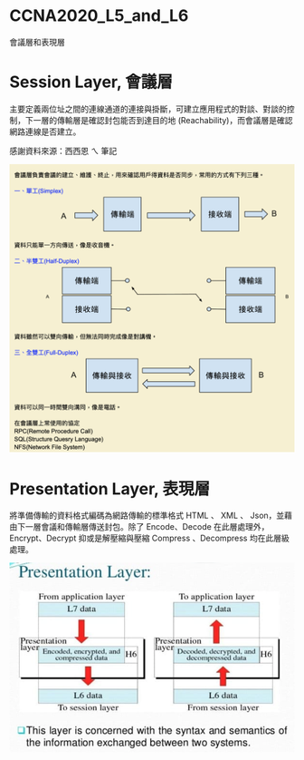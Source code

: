 # CCNA2020_L5_and_L6
會議層和表現層

# Session Layer, 會議層

主要定義兩位址之間的連線通道的連接與掛斷，可建立應用程式的對談、對談的控制，下一層的傳輸層是確認封包能否到達目的地 (Reachability)，而會議層是確認網路連線是否建立。



感謝資料來源：西西恩 ㄟ 筆記

![session layer](https://raw.githubusercontent.com/QueenieCplusplus/CCNA2020_L5_and_L6/master/Session_Layer.png)


# Presentation Layer, 表現層

將準備傳輸的資料格式編碼為網路傳輸的標準格式 HTML 、 XML 、 Json，並藉由下一層會議和傳輸層傳送封包。除了 Encode、Decode 在此層處理外，Encrypt、Decrypt 抑或是解壓縮與壓縮 Compress 、Decompress 均在此層級處理。

![encod & encrypt](https://raw.githubusercontent.com/QueenieCplusplus/CCNA2020_L5_and_L6/master/Presentaion_Layer.png)
